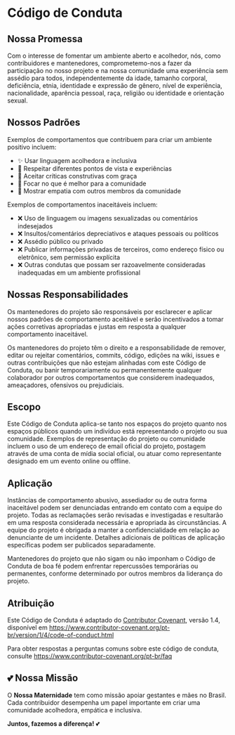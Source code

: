 # Código de Conduta

## Nossa Promessa

Com o interesse de fomentar um ambiente aberto e acolhedor, nós, como
contribuidores e mantenedores, comprometemo-nos a fazer da participação no nosso projeto
e na nossa comunidade uma experiência sem assédio para todos, independentemente da idade,
tamanho corporal, deficiência, etnia, identidade e expressão de gênero, nível de experiência,
nacionalidade, aparência pessoal, raça, religião ou identidade e orientação sexual.

## Nossos Padrões

Exemplos de comportamentos que contribuem para criar um ambiente positivo incluem:

* ✨ Usar linguagem acolhedora e inclusiva
* 🤝 Respeitar diferentes pontos de vista e experiências
* 🙏 Aceitar críticas construtivas com graça
* 💝 Focar no que é melhor para a comunidade
* 🤗 Mostrar empatia com outros membros da comunidade

Exemplos de comportamentos inaceitáveis incluem:

* ❌ Uso de linguagem ou imagens sexualizadas ou comentários indesejados
* ❌ Insultos/comentários depreciativos e ataques pessoais ou políticos
* ❌ Assédio público ou privado
* ❌ Publicar informações privadas de terceiros, como endereço físico ou eletrônico, sem permissão explícita
* ❌ Outras condutas que possam ser razoavelmente consideradas inadequadas em um ambiente profissional

## Nossas Responsabilidades

Os mantenedores do projeto são responsáveis por esclarecer e aplicar nossos padrões de
comportamento aceitável e serão incentivados a tomar ações corretivas apropriadas e justas em
resposta a qualquer comportamento inaceitável.

Os mantenedores do projeto têm o direito e a responsabilidade de remover, editar ou
rejeitar comentários, commits, código, edições na wiki, issues e outras contribuições que não estejam alinhadas com este Código de Conduta, ou banir temporariamente ou
permanentemente qualquer colaborador por outros comportamentos que considerem inadequados,
ameaçadores, ofensivos ou prejudiciais.

## Escopo

Este Código de Conduta aplica-se tanto nos espaços do projeto quanto nos espaços públicos quando
um indivíduo está representando o projeto ou sua comunidade. Exemplos de representação do projeto
ou comunidade incluem o uso de um endereço de email oficial do projeto, postagem através de uma conta de mídia social oficial, ou atuar como representante designado em um evento online ou offline.

## Aplicação

Instâncias de comportamento abusivo, assediador ou de outra forma inaceitável podem ser
denunciadas entrando em contato com a equipe do projeto. Todas as reclamações serão revisadas e
investigadas e resultarão em uma resposta considerada necessária e apropriada às circunstâncias. A equipe do projeto
é obrigada a manter a confidencialidade em relação ao denunciante de um incidente.
Detalhes adicionais de políticas de aplicação específicas podem ser publicados separadamente.

Mantenedores do projeto que não sigam ou não imponham o Código de Conduta de boa fé podem enfrentar repercussões temporárias ou permanentes, conforme determinado por outros membros da liderança do projeto.

## Atribuição

Este Código de Conduta é adaptado do [Contributor Covenant](https://www.contributor-covenant.org),
versão 1.4, disponível em
https://www.contributor-covenant.org/pt-br/version/1/4/code-of-conduct.html

Para obter respostas a perguntas comuns sobre este código de conduta, consulte
https://www.contributor-covenant.org/pt-br/faq

## 💕 Nossa Missão

O **Nossa Maternidade** tem como missão apoiar gestantes e mães no Brasil. Cada contribuidor desempenha um papel importante em criar uma comunidade acolhedora, empática e inclusiva.

**Juntos, fazemos a diferença!** 💕

